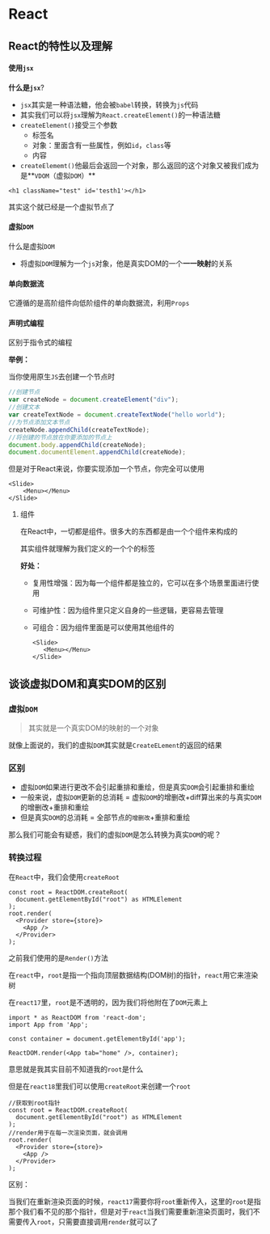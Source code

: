 # React

## React的特性以及理解

#### 使用`jsx`

**什么是`jsx`**?

+ `jsx`其实是一种语法糖，他会被`babel`转换，转换为`js`代码
+ 其实我们可以将`jsx`理解为`React.createElement()`的一种语法糖
+ `createElement()`接受三个参数
  + 标签名
  + 对象：里面含有一些属性，例如`id`，`class`等
  + 内容
+ `createElememt()`他最后会返回一个对象，那么返回的这个对象又被我们成为是**`VDOM`（虚拟`DOM`）**

```react
<h1 className="test" id='testh1'></h1>
```

其实这个就已经是一个虚拟节点了

#### 虚拟`DOM`

什么是虚拟`DOM`

+ 将虚拟`DOM`理解为一个`js`对象，他是真实DOM的一个**一一映射**的关系

#### 单向数据流

它遵循的是高阶组件向低阶组件的单向数据流，利用`Props`

#### 声明式编程

区别于指令式的编程

**举例：**

当你使用原生`JS`去创建一个节点时

```javascript
//创建节点
var createNode = document.createElement("div");
//创建文本
var createTextNode = document.createTextNode("hello world");
//为节点添加文本节点
createNode.appendChild(createTextNode);
//将创建的节点放在你要添加的节点上
document.body.appendChild(createNode);
document.documentElement.appendChild(createNode);
```

但是对于React来说，你要实现添加一个节点，你完全可以使用

```react
<Slide>
	<Menu></Menu>
</Slide>
```

1. 组件

   在React中，一切都是组件。很多大的东西都是由一个个组件来构成的

   其实组件就理解为我们定义的一个个的标签

   **好处：**

   + 复用性增强：因为每一个组件都是独立的，它可以在多个场景里面进行使用

   + 可维护性：因为组件里只定义自身的一些逻辑，更容易去管理

   + 可组合：因为组件里面是可以使用其他组件的

     ```react
     <Slide>
     	<Menu></Menu>
     </Slide>
     ```

## 谈谈虚拟DOM和真实DOM的区别   

### 虚拟`DOM`

> 其实就是一个真实DOM的映射的一个对象

就像上面说的，我们的虚拟`DOM`其实就是`CreateELement`的返回的结果

### 区别

+ 虚拟`DOM`如果进行更改不会引起重排和重绘，但是真实`DOM`会引起重排和重绘
+ 一般来说，虚拟`DOM`更新的总消耗 = 虚拟`DOM`的增删改+diff算出来的与真实`DOM`的增删改+重排和重绘
+ 但是真实`DOM`的总消耗  = 全部节点的`增删改`+重排和重绘

那么我们可能会有疑惑，我们的虚拟`DOM`是怎么转换为真实`DOM`的呢？

### 转换过程

在`React`中，我们会使用`createRoot`

```react
const root = ReactDOM.createRoot(
  document.getElementById("root") as HTMLElement
);
root.render(
  <Provider store={store}>
    <App />
  </Provider>
);
```

之前我们使用的是`Render()`方法

在`react`中，`root`是指一个指向顶层数据结构(DOM树)的指针，`react`用它来渲染树

在`react17`里，`root`是不透明的，因为我们将他附在了`DOM`元素上

```react
import * as ReactDOM from 'react-dom';
import App from 'App';

const container = document.getElementById('app');

ReactDOM.render(<App tab="home" />, container);
```

意思就是我其实目前不知道我的`root`是什么

但是在`react18`里我们可以使用`createRoot`来创建一个`root`

```react
//获取到root指针
const root = ReactDOM.createRoot(
  document.getElementById("root") as HTMLElement
);
//render用于在每一次渲染页面，就会调用
root.render(
  <Provider store={store}>
    <App />
  </Provider>
);
```

区别：

当我们在重新渲染页面的时候，`react17`需要你将`root`重新传入，这里的`root`是指那个我们看不见的那个指针，但是对于`react`当我们需要重新渲染页面时，我们不需要传入`root`，只需要直接调用`render`就可以了

